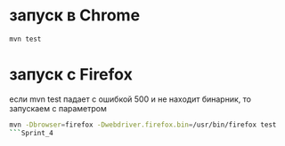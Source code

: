 # запуск в Chrome

```bash
mvn test
```

# запуск с Firefox
если mvn test падает с ошибкой 500 и не находит бинарник, то запускаем с параметром

```bash
mvn -Dbrowser=firefox -Dwebdriver.firefox.bin=/usr/bin/firefox test
```S p r i n t _ 4  
 